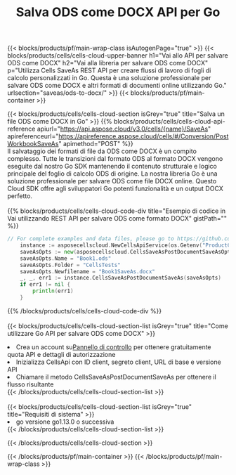 ﻿---
title:  Salva ODS come DOCX API per Go
description:  Utilizzo di Aspose.Cells Cloud SDK for Go per salvare il file in formato ODS come file in formato DOCX.
url: /it/go/saveas/ods-to-docx/
---
{{< blocks/products/pf/main-wrap-class isAutogenPage="true" >}}
{{< blocks/products/cells/cells-cloud-upper-banner h1="Vai allo API per salvare ODS come DOCX" h2="Vai alla libreria per salvare ODS come DOCX" p="Utilizza Cells SaveAs REST API per creare flussi di lavoro di fogli di calcolo personalizzati in Go. Questa è una soluzione professionale per salvare ODS come DOCX e altri formati di documenti online utilizzando Go." urlsection="saveas/ods-to-docx/" >}}
{{< blocks/products/pf/main-container >}}

{{< blocks/products/cells/cells-cloud-section isGrey="true" title="Salva un file ODS come DOCX in Go" >}}
{{% blocks/products/cells/cells-cloud-api-reference apiurl="https://api.aspose.cloud/v3.0/cells/{name}/SaveAs" apireferenceurl="https://apireference.aspose.cloud/cells/#/Conversion/PostWorkbookSaveAs" apimethod="POST" %}}
<br/>
Il salvataggio dei formati di file da ODS come DOCX è un compito complesso. Tutte le transizioni dal formato ODS al formato DOCX vengono eseguite dal nostro Go SDK mantenendo il contenuto strutturale e logico principale del foglio di calcolo ODS di origine. La nostra libreria Go è una soluzione professionale per salvare ODS come file DOCX online. Questo Cloud SDK offre agli sviluppatori Go potenti funzionalità e un output DOCX perfetto.
<br/>
<br/>
{{% blocks/products/cells/cells-cloud-code-div title="Esempio di codice in Vai utilizzando REST API per salvare ODS come formato DOCX" gistPath="" %}}
  
```go
// For complete examples and data files, please go to https://github.com/aspose-cells-cloud/aspose-cells-cloud-go/
    instance := asposecellscloud.NewCellsApiService(os.Getenv("ProductClientId"), os.Getenv("ProductClientSecret"))
    saveAsOpts := new(asposecellscloud.CellsSaveAsPostDocumentSaveAsOpts)
    saveAsOpts.Name = "Book1.ods"
    saveAsOpts.Folder = "CellsTests"
    saveAsOpts.Newfilename = "Book1SaveAs.docx"
    _, _, err1 := instance.CellsSaveAsPostDocumentSaveAs(saveAsOpts)
    if err1 != nil {
	    println(err1)
    }
```
  
{{% /blocks/products/cells/cells-cloud-code-div %}}
<br/>
<br/>
{{< blocks/products/cells/cells-cloud-section-list isGrey="true" title="Come utilizzare Go API per salvare ODS come DOCX" >}}
<li> Crea un account su<a href="https://dashboard.aspose.cloud/">Pannello di controllo</a> per ottenere gratuitamente quota API e dettagli di autorizzazione</li>
<li>Inizializza CellsApi con ID client, segreto client, URL di base e versione API</li>
<li>Chiamare il metodo CellsSaveAsPostDocumentSaveAs per ottenere il flusso risultante</li>
{{< /blocks/products/cells/cells-cloud-section-list >}}
<br/>
<br/>
{{< blocks/products/cells/cells-cloud-section-list isGrey="true" title="Requisiti di sistema" >}}
<li>go versione go1.13.0 o successiva</li>
{{< /blocks/products/cells/cells-cloud-section-list >}}

{{< /blocks/products/cells/cells-cloud-section >}}

{{< /blocks/products/pf/main-container >}}
{{< /blocks/products/pf/main-wrap-class >}}
